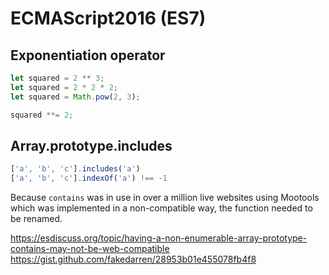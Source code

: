 # ECMAScript2016 (ES7)

## Exponentiation operator

```js
let squared = 2 ** 3;
let squared = 2 * 2 * 2;
let squared = Math.pow(2, 3);

squared **= 2;
```

## Array.prototype.includes

```js
['a', 'b', 'c'].includes('a')
['a', 'b', 'c'].indexOf('a') !== -1
```

Because `contains` was in use in over a million live websites using Mootools
which was implemented in a non-compatible way, the function needed to be renamed.

https://esdiscuss.org/topic/having-a-non-enumerable-array-prototype-contains-may-not-be-web-compatible
https://gist.github.com/fakedarren/28953b01e455078fb4f8
